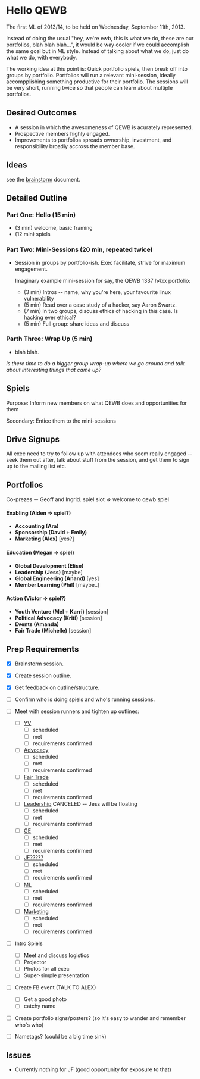 Hello QEWB
==========

The first ML of 2013/14, to be held on Wednesday, September 11th, 2013.

Instead of doing the usual "hey, we're ewb, this is what we do, these are our portfolios, blah blah blah...", it would be way cooler if we could accomplish the same goal but in ML style. Instead of talking about what we do, just do what we do, with everybody.

The working idea at this point is: Quick portfolio spiels, then break off into groups by portfolio. Portfolios will run a relevant mini-session, ideally accompplishing something productive for their portfolio. The sessions will be very short, running twice so that people can learn about multiple portfolios.


Desired Outcomes
----------------

 * A session in which the awesomeness of QEWB is acurately represented.
 * Prospective members highly engaged.
 * Improvements to portfolios spreads ownership, investment, and responsibility broadly accross the member base.


Ideas
-----

see the [brainstorm](brainstorm.md) document.


Detailed Outline
----------------

### Part One: Hello (15 min)

 * (3 min) welcome, basic framing
 * (12 min) spiels


### Part Two: Mini-Sessions (20 min, repeated twice)

 * Session in groups by portfolio-ish. Exec facilitate, strive for maximum engagement.

   Imaginary example mini-session for say, the QEWB 1337 h4xx portfolio:

    * (3 min) Intros -- name, why you're here, your favourite linux vulnerability
    * (5 min) Read over a case study of a hacker, say Aaron Swartz.
    * (7 min) In two groups, discuss ethics of hacking in this case. Is hacking ever ethical?
    * (5 min) Full group: share ideas and discuss


### Parth Three: Wrap Up (5 min)

 * blah blah.


_is there time to do a bigger group wrap-up where we go around and talk about interesting things that came up?_


Spiels
------

Purpose: Inform new members on what QEWB does and opportunities for them

Secondary: Entice them to the mini-sessions





Drive Signups
-------------

All exec need to try to follow up with attendees who seem really engaged -- seek them out after, talk about stuff from the session, and get them to sign up to the mailing list etc.


Portfolios
----------

Co-prezes -- Geoff and Ingrid. spiel slot => welcome to qewb spiel   

#### Enabling (Aiden => spiel?)

 * **Accounting (Ara)**
 * **Sponsorship (David + Emily)**
 * **Marketing (Alex)** [yes?]

#### Education (Megan => spiel)

 * **Global Development (Elise)**
 * **Leadership (Jess)** [maybe]
 * **Global Engineering (Anand)** [yes]
 * **Member Learning (Phil)** [maybe..]

#### Action (Victor => spiel?)

 * **Youth Venture (Mel + Karri)** [session]
 * **Political Advocacy (Kriti)** [session]
 * **Events (Amanda)**
 * **Fair Trade (Michelle)** [session]


Prep Requirements
-----------------

 * [x] Brainstorm session.
 * [x] Create session outline.
 * [x] Get feedback on outline/structure.
 * [ ] Confirm who is doing spiels and who's running sessions.
 * [ ] Meet with session runners and tighten up outlines:
   * [ ] [YV](outline-youth-venture.md)
     * [ ] scheduled
     * [ ] met
     * [ ] requirements confirmed
   * [ ] [Advocacy](outline-advocacy.md)
     * [ ] scheduled
     * [ ] met
     * [ ] requirements confirmed
   * [ ] [Fair Trade](outline-fairtrade.md)
     * [ ] scheduled
     * [ ] met
     * [ ] requirements confirmed
   * [ ] [Leadership](outline-leadership.md) CANCELED -- Jess will be floating
     * [ ] scheduled
     * [ ] met
     * [ ] requirements confirmed
   * [ ] [GE](outline-ge.md)
     * [ ] scheduled
     * [ ] met
     * [ ] requirements confirmed
   * [ ] [JF?????](outline-jf.md)
     * [ ] scheduled
     * [ ] met
     * [ ] requirements confirmed
   * [ ] [ML](outline-ml.md)
     * [ ] scheduled
     * [ ] met
     * [ ] requirements confirmed
   * [ ] [Marketing](outline-marketing.md)
     * [ ] scheduled
     * [ ] met
     * [ ] requirements confirmed
 * [ ] Intro Spiels
   * [ ] Meet and discuss logistics
   * [ ] Projector
   * [ ] Photos for all exec
   * [ ] Super-simple presentation
 * [ ] Create FB event (TALK TO ALEX)
   * [ ] Get a good photo
   * [ ] catchy name
 * [ ] Create portfolio signs/posters? (so it's easy to wander and remember who's who)
 * [ ] Nametags? (could be a big time sink)


Issues
------

 * Currently nothing for JF (good opportunity for exposure to that)
